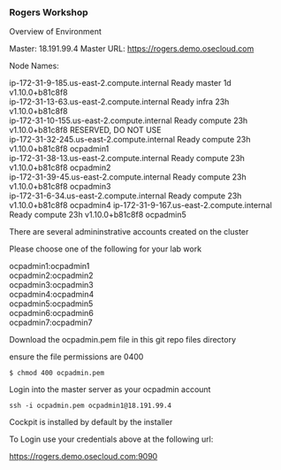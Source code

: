 ### Rogers Workshop  

Overview of Environment  

Master: 18.191.99.4
Master URL: https://rogers.demo.osecloud.com  

Node Names:  

ip-172-31-9-185.us-east-2.compute.internal    Ready     master    1d        v1.10.0+b81c8f8  
ip-172-31-13-63.us-east-2.compute.internal    Ready     infra     23h       v1.10.0+b81c8f8  
ip-172-31-10-155.us-east-2.compute.internal   Ready     compute   23h       v1.10.0+b81c8f8 RESERVED, DO NOT USE  
ip-172-31-32-245.us-east-2.compute.internal   Ready     compute   23h       v1.10.0+b81c8f8  ocpadmin1  
ip-172-31-38-13.us-east-2.compute.internal    Ready     compute   23h       v1.10.0+b81c8f8  ocpadmin2  
ip-172-31-39-45.us-east-2.compute.internal    Ready     compute   23h       v1.10.0+b81c8f8  ocpadmin3  
ip-172-31-6-34.us-east-2.compute.internal     Ready     compute   23h       v1.10.0+b81c8f8  ocpadmin4 
ip-172-31-9-167.us-east-2.compute.internal    Ready     compute   23h       v1.10.0+b81c8f8  ocpadmin5  


There are several admininstrative accounts created on the cluster  

Please choose one of the following for your lab work

ocpadmin1:ocpadmin1  
ocpadmin2:ocpadmin2  
ocpadmin3:ocpadmin3  
ocpadmin4:ocpadmin4  
ocpadmin5:ocpadmin5  
ocpadmin6:ocpadmin6  
ocpadmin7:ocpadmin7  


Download the ocpadmin.pem file in this git repo files directory  

ensure the file permissions are 0400

```  
$ chmod 400 ocpadmin.pem  
```  

Login into the master server as your ocpadmin account  


```
ssh -i ocpadmin.pem ocpadmin1@18.191.99.4  
```  

Cockpit is installed by default by the installer  

To Login use your credentials above at the following url:  

https://rogers.demo.osecloud.com:9090  




